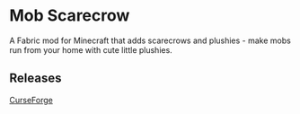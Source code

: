 # Mob Scarecrow
A Fabric mod for Minecraft that adds scarecrows and plushies - make mobs run from your home with cute little plushies.

## Releases
[CurseForge](https://www.curseforge.com/minecraft/mc-mods/mob-scarecrows)
